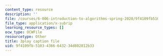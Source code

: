 ```yaml
---
content_type: resource
description: ''
file: /courses/6-006-introduction-to-algorithms-spring-2020/9f4109fb51034366643234d802812b33_wEKFGdo4Sck.srt
file_type: application/x-subrip
learning_resource_types: []
ocw_type: OCWFile
resourcetype: Other
title: 3play caption file
uid: 9f4109fb-5103-4366-6432-34d802812b33
---
```

